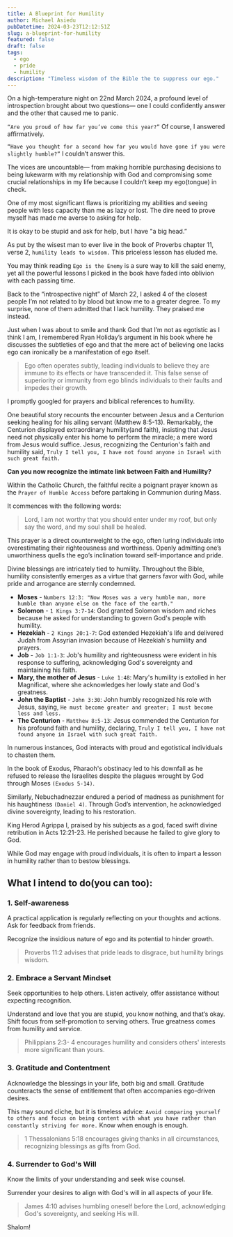 ```yaml
---
title: A Blueprint for Humility
author: Michael Asiedu
pubDatetime: 2024-03-23T12:12:51Z
slug: a-blueprint-for-humility
featured: false
draft: false
tags:
  - ego
  - pride
  - humility
description: "Timeless wisdom of the Bible the to suppress our ego."
---
```


On a high-temperature night on 22nd March 2024, a profound level of introspection brought about two questions— one I could confidently answer and the other that caused me to panic.

`“Are you proud of how far you’ve come this year?”` Of course, I answered affirmatively.

`“Have you thought for a second how far you would have gone if you were slightly humble?”` I couldn’t answer this.

The vices are uncountable— from making horrible purchasing decisions to being lukewarm with my relationship with God and compromising some crucial relationships in my life because I couldn’t keep my ego(tongue) in check.

One of my most significant flaws is prioritizing my abilities and seeing people with less capacity than me as lazy or lost. The dire need to prove myself has made me averse to asking for help.

It is okay to be stupid and ask for help, but I have "a big head.”

As put by the wisest man to ever live in the book of Proverbs chapter 11, verse 2, `humility leads to wisdom.` This priceless lesson has eluded me.

You may think reading `Ego is the Enemy` is a sure way to kill the said enemy, yet all the powerful lessons I picked in the book have faded into oblivion with each passing time.

Back to the “introspective night” of March 22, I asked 4 of the closest people I’m not related to by blood but know me to a greater degree. To my surprise, none of them admitted that I lack humility. They praised me instead.

Just when I was about to smile and thank God that I’m not as egotistic as I think I am, I remembered Ryan Holiday’s argument in his book where he discusses the subtleties of ego and that the mere act of believing one lacks ego can ironically be a manifestation of ego itself.

> Ego often operates subtly, leading individuals to believe they are immune to its effects or have transcended it. This false sense of superiority or immunity from ego blinds individuals to their faults and impedes their growth.

I promptly googled for prayers and biblical references to humility.

One beautiful story recounts the encounter between Jesus and a Centurion seeking healing for his ailing servant (Matthew 8:5-13). Remarkably, the Centurion displayed extraordinary humility(and faith), insisting that Jesus need not physically enter his home to perform the miracle; a mere word from Jesus would suffice. Jesus, recognizing the Centurion's faith and humility said, `Truly I tell you, I have not found anyone in Israel with such great faith.`

**Can you now recognize the intimate link between Faith and Humility?**

Within the Catholic Church, the faithful recite a poignant prayer known as the `Prayer of Humble Access` before partaking in Communion during Mass.

It commences with the following words:

> Lord, I am not worthy that you should enter under my roof, but only say the word, and my soul shall be healed.

This prayer is a direct counterweight to the ego, often luring individuals into overestimating their righteousness and worthiness. Openly admitting one’s unworthiness quells the ego’s inclination toward self-importance and pride.

Divine blessings are intricately tied to humility. Throughout the Bible, humility consistently emerges as a virtue that garners favor with God, while pride and arrogance are sternly condemned.

- **Moses** - `Numbers 12:3: "Now Moses was a very humble man, more humble than anyone else on the face of the earth."`
- **Solomon** - `1 Kings 3:7-14`: God granted Solomon wisdom and riches because he asked for understanding to govern God's people with humility.
- **Hezekiah** - `2 Kings 20:1-7`: God extended Hezekiah's life and delivered Judah from Assyrian invasion because of Hezekiah's humility and prayers.
- **Job** - `Job 1:1-3`: Job's humility and righteousness were evident in his response to suffering, acknowledging God's sovereignty and maintaining his faith.
- **Mary, the mother of Jesus** - `Luke 1:48`: Mary's humility is extolled in her Magnificat, where she acknowledges her lowly state and God's greatness.
- **John the Baptist** - `John 3:30`: John humbly recognized his role with Jesus, saying, `He must become greater and greater; I must become less and less.`
- **The Centurion** - `Matthew 8:5-13`: Jesus commended the Centurion for his profound faith and humility, declaring, `Truly I tell you, I have not found anyone in Israel with such great faith.`

In numerous instances, God interacts with proud and egotistical individuals to chasten them.

In the book of Exodus, Pharaoh's obstinacy led to his downfall as he refused to release the Israelites despite the plagues wrought by God through Moses `(Exodus 5-14)`.

Similarly, Nebuchadnezzar endured a period of madness as punishment for his haughtiness `(Daniel 4)`. Through God’s intervention, he acknowledged divine sovereignty, leading to his restoration.

King Herod Agrippa I, praised by his subjects as a god, faced swift divine retribution in Acts 12:21-23. He perished because he failed to give glory to God.

While God may engage with proud individuals, it is often to impart a lesson in humility rather than to bestow blessings.

## What I intend to do(you can too):

### 1. Self-awareness

A practical application is regularly reflecting on your thoughts and actions. Ask for feedback from friends.

Recognize the insidious nature of ego and its potential to hinder growth.

> Proverbs 11:2 advises that pride leads to disgrace, but humility brings wisdom.

### 2. Embrace a Servant Mindset

Seek opportunities to help others. Listen actively, offer assistance without expecting recognition.

Understand and love that you are stupid, you know nothing, and that’s okay. Shift focus from self-promotion to serving others. True greatness comes from humility and service.

> Philippians 2:3- 4 encourages humility and considers others' interests more significant than yours.

### 3. Gratitude and Contentment

Acknowledge the blessings in your life, both big and small. Gratitude counteracts the sense of entitlement that often accompanies ego-driven desires.

This may sound cliche, but it is timeless advice: `Avoid comparing yourself to others and focus on being content with what you have rather than constantly striving for more.` Know when enough is enough.

> 1 Thessalonians 5:18 encourages giving thanks in all circumstances, recognizing blessings as gifts from God.

### 4. Surrender to God's Will

Know the limits of your understanding and seek wise counsel.

Surrender your desires to align with God's will in all aspects of your life.

> James 4:10 advises humbling oneself before the Lord, acknowledging God's sovereignty, and seeking His will.

Shalom!

